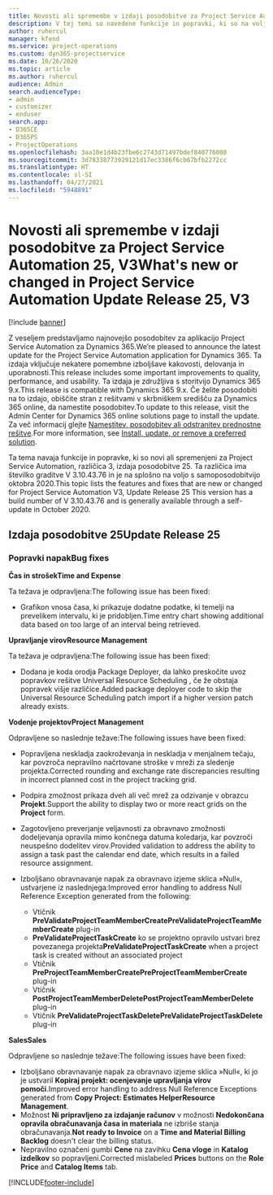 ```yaml
---
title: Novosti ali spremembe v izdaji posodobitve za Project Service Automation 25, V3
description: V tej temi so navedene funkcije in popravki, ki so na voljo za Project Service Automation V3, izdaja posodobitve 25.
author: ruhercul
manager: kfend
ms.service: project-operations
ms.custom: dyn365-projectservice
ms.date: 10/26/2020
ms.topic: article
ms.author: ruhercul
audience: Admin
search.audienceType:
- admin
- customizer
- enduser
search.app:
- D365CE
- D365PS
- ProjectOperations
ms.openlocfilehash: 3aa10e1d4b23fbe6c2743d71497bdef840776008
ms.sourcegitcommit: 3d78338773929121d17ec3386f6cb67bfb2272cc
ms.translationtype: HT
ms.contentlocale: sl-SI
ms.lasthandoff: 04/27/2021
ms.locfileid: "5948891"
---
```

# <a name="whats-new-or-changed-in-project-service-automation-update-release-25-v3"></a><span data-ttu-id="3a72e-103">Novosti ali spremembe v izdaji posodobitve za Project Service Automation 25, V3</span><span class="sxs-lookup"><span data-stu-id="3a72e-103">What's new or changed in Project Service Automation Update Release 25, V3</span></span>

[!include [banner](../includes/psa-now-project-operations.md)]

<span data-ttu-id="3a72e-104">Z veseljem predstavljamo najnovejšo posodobitev za aplikacijo Project Service Automation za Dynamics 365.</span><span class="sxs-lookup"><span data-stu-id="3a72e-104">We’re pleased to announce the latest update for the Project Service Automation application for Dynamics 365.</span></span> <span data-ttu-id="3a72e-105">Ta izdaja vključuje nekatere pomembne izboljšave kakovosti, delovanja in uporabnosti.</span><span class="sxs-lookup"><span data-stu-id="3a72e-105">This release includes some important improvements to quality, performance, and usability.</span></span> <span data-ttu-id="3a72e-106">Ta izdaja je združljiva s storitvijo Dynamics 365 9.x.</span><span class="sxs-lookup"><span data-stu-id="3a72e-106">This release is compatible with Dynamics 365 9.x.</span></span> <span data-ttu-id="3a72e-107">Če želite posodobiti na to izdajo, obiščite stran z rešitvami v skrbniškem središču za Dynamics 365 online, da namestite posodobitev.</span><span class="sxs-lookup"><span data-stu-id="3a72e-107">To update to this release, visit the Admin Center for Dynamics 365 online solutions page to install the update.</span></span> <span data-ttu-id="3a72e-108">Za več informacij glejte [Namestitev, posodobitev ali odstranitev prednostne rešitve](/power-platform/admin/install-remove-preferred-solution).</span><span class="sxs-lookup"><span data-stu-id="3a72e-108">For more information, see [Install, update, or remove a preferred solution](/power-platform/admin/install-remove-preferred-solution).</span></span>

<span data-ttu-id="3a72e-109">Ta tema navaja funkcije in popravke, ki so novi ali spremenjeni za Project Service Automation, različica 3, izdaja posodobitve 25. Ta različica ima številko graditve V 3.10.43.76 in je na splošno na voljo s samoposodobitvijo oktobra 2020.</span><span class="sxs-lookup"><span data-stu-id="3a72e-109">This topic lists the features and fixes that are new or changed for Project Service Automation V3, Update Release 25 This version has a build number of V 3.10.43.76 and is generally available through a self-update in October 2020.</span></span>

## <a name="update-release-25"></a><span data-ttu-id="3a72e-110">Izdaja posodobitve 25</span><span class="sxs-lookup"><span data-stu-id="3a72e-110">Update Release 25</span></span>

### <a name="bug-fixes"></a><span data-ttu-id="3a72e-111">Popravki napak</span><span class="sxs-lookup"><span data-stu-id="3a72e-111">Bug fixes</span></span>

<span data-ttu-id="3a72e-112">**Čas in strošek**</span><span class="sxs-lookup"><span data-stu-id="3a72e-112">**Time and Expense**</span></span>

<span data-ttu-id="3a72e-113">Ta težava je odpravljena:</span><span class="sxs-lookup"><span data-stu-id="3a72e-113">The following issue has been fixed:</span></span>

- <span data-ttu-id="3a72e-114">Grafikon vnosa časa, ki prikazuje dodatne podatke, ki temelji na prevelikem intervalu, ki je pridobljen.</span><span class="sxs-lookup"><span data-stu-id="3a72e-114">Time entry chart showing additional data based on too large of an interval being retrieved.</span></span>

<span data-ttu-id="3a72e-115">**Upravljanje virov**</span><span class="sxs-lookup"><span data-stu-id="3a72e-115">**Resource Management**</span></span>

<span data-ttu-id="3a72e-116">Ta težava je odpravljena:</span><span class="sxs-lookup"><span data-stu-id="3a72e-116">The following issue has been fixed:</span></span>

- <span data-ttu-id="3a72e-117">Dodana je koda orodja Package Deployer, da lahko preskočite uvoz popravkov rešitve Universal Resource Scheduling , če že obstaja popravek višje različice.</span><span class="sxs-lookup"><span data-stu-id="3a72e-117">Added package deployer code to skip the Universal Resource Scheduling patch import if a higher version patch already exists.</span></span>

<span data-ttu-id="3a72e-118">**Vodenje projektov**</span><span class="sxs-lookup"><span data-stu-id="3a72e-118">**Project Management**</span></span>

<span data-ttu-id="3a72e-119">Odpravljene so naslednje težave:</span><span class="sxs-lookup"><span data-stu-id="3a72e-119">The following issues have been fixed:</span></span>

- <span data-ttu-id="3a72e-120">Popravljena neskladja zaokroževanja in neskladja v menjalnem tečaju, kar povzroča nepravilno načrtovane stroške v mreži za sledenje projekta.</span><span class="sxs-lookup"><span data-stu-id="3a72e-120">Corrected rounding and exchange rate discrepancies resulting in incorrect planned cost in the project tracking grid.</span></span>
- <span data-ttu-id="3a72e-121">Podpira zmožnost prikaza dveh ali več mrež za odzivanje v obrazcu **Projekt**.</span><span class="sxs-lookup"><span data-stu-id="3a72e-121">Support the ability to display two or more react grids on the **Project** form.</span></span>
- <span data-ttu-id="3a72e-122">Zagotovljeno preverjanje veljavnosti za obravnavo zmožnosti dodeljevanja opravila mimo končnega datuma koledarja, kar povzroči neuspešno dodelitev virov.</span><span class="sxs-lookup"><span data-stu-id="3a72e-122">Provided validation to address the ability to assign a task past the calendar end date, which results in a failed resource assignment.</span></span>
- <span data-ttu-id="3a72e-123">Izboljšano obravnavanje napak za obravnavo izjeme sklica »Null«, ustvarjene iz naslednjega:</span><span class="sxs-lookup"><span data-stu-id="3a72e-123">Improved error handling to address Null Reference Exception generated from the following:</span></span>

    - <span data-ttu-id="3a72e-124">Vtičnik **PreValidateProjectTeamMemberCreate**</span><span class="sxs-lookup"><span data-stu-id="3a72e-124">**PreValidateProjectTeamMemberCreate** plug-in</span></span>
    - <span data-ttu-id="3a72e-125">**PreValidateProjectTaskCreate** ko se projektno opravilo ustvari brez povezanega projekta</span><span class="sxs-lookup"><span data-stu-id="3a72e-125">**PreValidateProjectTaskCreate** when a project task is created without an associated project</span></span>
    - <span data-ttu-id="3a72e-126">Vtičnik **PreProjectTeamMemberCreate**</span><span class="sxs-lookup"><span data-stu-id="3a72e-126">**PreProjectTeamMemberCreate** plug-in</span></span>
    - <span data-ttu-id="3a72e-127">Vtičnik **PostProjectTeamMemberDelete**</span><span class="sxs-lookup"><span data-stu-id="3a72e-127">**PostProjectTeamMemberDelete** plug-in</span></span>
    - <span data-ttu-id="3a72e-128">Vtičnik **PreValidateProjectTaskDelete**</span><span class="sxs-lookup"><span data-stu-id="3a72e-128">**PreValidateProjectTaskDelete** plug-in</span></span>

<span data-ttu-id="3a72e-129">**Sales**</span><span class="sxs-lookup"><span data-stu-id="3a72e-129">**Sales**</span></span>

<span data-ttu-id="3a72e-130">Odpravljene so naslednje težave:</span><span class="sxs-lookup"><span data-stu-id="3a72e-130">The following issues have been fixed:</span></span>

- <span data-ttu-id="3a72e-131">Izboljšano obravnavanje napak za obravnavo izjeme sklica »Null«, ki jo je ustvaril **Kopiraj projekt: ocenjevanje upravljanja virov pomoči**.</span><span class="sxs-lookup"><span data-stu-id="3a72e-131">Improved error handling to address Null Reference Exceptions generated from **Copy Project: Estimates HelperResource Management**.</span></span>
- <span data-ttu-id="3a72e-132">Možnost **Ni pripravljeno za izdajanje računov** v možnosti **Nedokončana opravila obračunavanja časa in materiala** ne izbriše stanja obračunavanja.</span><span class="sxs-lookup"><span data-stu-id="3a72e-132">**Not ready to Invoice** on a **Time and Material Billing Backlog** doesn't clear the billing status.</span></span>
- <span data-ttu-id="3a72e-133">Nepravilno označeni gumbi **Cene** na zavihku **Cena vloge** in **Katalog izdelkov** so popravljeni.</span><span class="sxs-lookup"><span data-stu-id="3a72e-133">Corrected mislabeled **Prices** buttons on the **Role Price** and **Catalog Items** tab.</span></span>


[!INCLUDE[footer-include](../includes/footer-banner.md)]